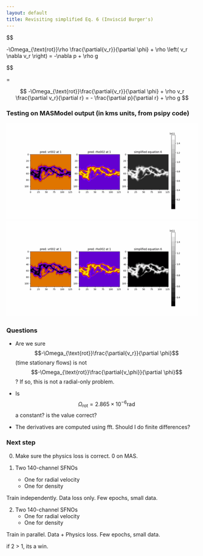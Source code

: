 ```yaml
---
layout: default
title: Revisiting simplified Eq. 6 (Inviscid Burger's)
---
```


$$

   -\Omega_{\text{rot}}\rho \frac{\partial{v_r}}{\partial \phi} + \rho \left( v_r \nabla v_r \right) = -\nabla p + \rho g 

$$

=

$$
-\Omega_{\text{rot}}\frac{\partial{v_r}}{\partial \phi} + \rho  v_r \frac{\partial v_r}{\partial r} = -  \frac{\partial p}{\partial r} + \rho g
$$

### Testing on MASModel output (in kms units, from psipy code)


<img src="resources/week_30/correct/loss_time_derivative_equals_phi_derivative_no_r_scaling_global.gif">


<img src="resources/week_30/correct/loss_time_derivative_equals_phi_derivative_no_r_scaling_per_slice.gif">



### Questions

- Are we sure $$-\Omega_{\text{rot}}\frac{\partial{v_r}}{\partial \phi}$$ (time stationary flows) is not $$-\Omega_{\text{rot}}\frac{\partial{v_\phi}}{\partial \phi}$$? If so, this is not a radial-only problem.


- Is $$\Omega_{\text{rot}}=2.865\times10^{-6}\text{rad}$$ a constant? is the value correct?


- The derivatives are computed using fft. Should I do finite differences?



### Next step

0. Make sure the physics loss is correct. 0 on MAS.

1. Two 140-channel SFNOs
    - One for radial velocity
    - One for density

Train independently. Data loss only. Few epochs, small data.

2. Two 140-channel SFNOs
    - One for radial velocity
    - One for density

Train in parallel. Data + Physics loss. Few epochs, small data.

if 2 > 1, its a win.